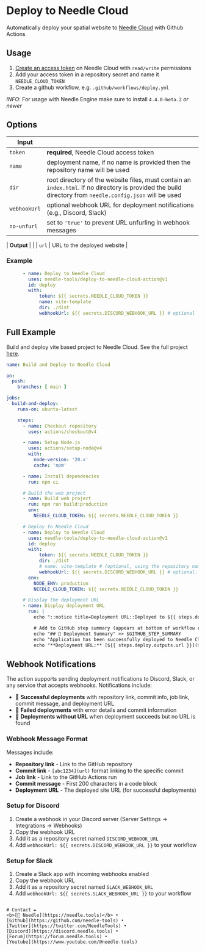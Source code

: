 # Deploy to Needle Cloud

Automatically deploy your spatial website to [Needle Cloud](https://cloud.needle.tools) with Github Actions

## Usage

1) [Create an access token](https://cloud.needle.tools/team) on Needle Cloud with `read/write` permissions
2) Add your access token in a repository secret and name it `NEEDLE_CLOUD_TOKEN`
3) Create a github workflow, e.g. `.github/workflows/deploy.yml`

*INFO*: For usage with Needle Engine make sure to install `4.4.0-beta.2` *or newer*

## Options

|Input||
|-|-|
| `token`| **required**, Needle Cloud access token
| `name` | deployment name, if no name is provided then the repository name will be used
| `dir` | root directory of the website files, must contain an `index.html`. If no directory is provided the build directory from `needle.config.json` will be used
| `webhookUrl` | optional webhook URL for deployment notifications (e.g., Discord, Slack)
| `no-unfurl` | set to `'true'` to prevent URL unfurling in webhook messages

| **Output** | |
| `url` | URL to the deployed website |

### Example
```yml
      - name: Deploy to Needle Cloud
        uses: needle-tools/deploy-to-needle-cloud-action@v1
        id: deploy
        with:
            token: ${{ secrets.NEEDLE_CLOUD_TOKEN }}
            name: vite-template
            dir: ./dist
            webhookUrl: ${{ secrets.DISCORD_WEBHOOK_URL }} # optional
```

## Full Example

Build and deploy vite based project to Needle Cloud. See the full project [here](https://github.com/needle-engine/vite-template).

```yml
name: Build and Deploy to Needle Cloud

on:
  push:
    branches: [ main ]

jobs:
  build-and-deploy:
    runs-on: ubuntu-latest

    steps:
      - name: Checkout repository
        uses: actions/checkout@v4

      - name: Setup Node.js
        uses: actions/setup-node@v4
        with:
          node-version: '20.x'
          cache: 'npm'

      - name: Install dependencies
        run: npm ci

      # Build the web project
      - name: Build web project
        run: npm run build:production
        env:
          NEEDLE_CLOUD_TOKEN: ${{ secrets.NEEDLE_CLOUD_TOKEN }}

      # Deploy to Needle Cloud
      - name: Deploy to Needle Cloud
        uses: needle-tools/deploy-to-needle-cloud-action@v1
        id: deploy
        with:
            token: ${{ secrets.NEEDLE_CLOUD_TOKEN }}
            dir: ./dist
            # name: vite-template # (optional, using the repository name if not provided)
            webhookUrl: ${{ secrets.DISCORD_WEBHOOK_URL }} # optional: send notifications to Discord/Slack
        env:
          NODE_ENV: production
          NEEDLE_CLOUD_TOKEN: ${{ secrets.NEEDLE_CLOUD_TOKEN }}

      # Display the deployment URL
      - name: Display deployment URL
        run: |
          echo "::notice title=Deployment URL::Deployed to ${{ steps.deploy.outputs.url }}"

          # Add to GitHub step summary (appears at bottom of workflow run)
          echo "## 🚀 Deployment Summary" >> $GITHUB_STEP_SUMMARY
          echo "Application has been successfully deployed to Needle Cloud!" >> $GITHUB_STEP_SUMMARY
          echo "**Deployment URL:** [${{ steps.deploy.outputs.url }}](${{ steps.deploy.outputs.url }})" >> $GITHUB_STEP_SUMMARY
```

## Webhook Notifications

The action supports sending deployment notifications to Discord, Slack, or any service that accepts webhooks. Notifications include:

- 🎉 **Successful deployments** with repository link, commit info, job link, commit message, and deployment URL
- 🧨 **Failed deployments** with error details and commit information  
- 📯 **Deployments without URL** when deployment succeeds but no URL is found

### Webhook Message Format

Messages include:
- **Repository link** - Link to the GitHub repository
- **Commit link** - `[abc1234](url)` format linking to the specific commit
- **Job link** - Link to the GitHub Actions run
- **Commit message** - First 200 characters in a code block
- **Deployment URL** - The deployed site URL (for successful deployments)

### Setup for Discord

1. Create a webhook in your Discord server (Server Settings → Integrations → Webhooks)
2. Copy the webhook URL
3. Add it as a repository secret named `DISCORD_WEBHOOK_URL`
4. Add `webhookUrl: ${{ secrets.DISCORD_WEBHOOK_URL }}` to your workflow

### Setup for Slack

1. Create a Slack app with incoming webhooks enabled
2. Copy the webhook URL  
3. Add it as a repository secret named `SLACK_WEBHOOK_URL`
4. Add `webhookUrl: ${{ secrets.SLACK_WEBHOOK_URL }}` to your workflow
```

# Contact ✒️
<b>[🌵 Needle](https://needle.tools)</b> • 
[Github](https://github.com/needle-tools) • 
[Twitter](https://twitter.com/NeedleTools) • 
[Discord](https://discord.needle.tools) • 
[Forum](https://forum.needle.tools) • 
[Youtube](https://www.youtube.com/@needle-tools)


